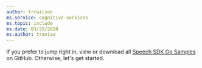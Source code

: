 ```yaml
---
author: trrwilson
ms.service: cognitive-services
ms.topic: include
ms.date: 03/25/2020
ms.author: travisw
---
```


If you prefer to jump right in, view or download all [Speech SDK Go Samples](https://github.com/microsoft/cognitive-services-speech-sdk-go/tree/master/samples) on GitHub. Otherwise, let's get started.